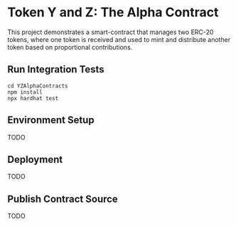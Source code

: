 # Token Y and Z: The Alpha Contract

This project demonstrates a smart-contract that manages two ERC-20 tokens, where one token is received and used to mint and distribute another token based on proportional contributions.

## Run Integration Tests

```shell
cd YZAlphaContracts
npm install
npx hardhat test
```

## Environment Setup

TODO

## Deployment

TODO

## Publish Contract Source

TODO
